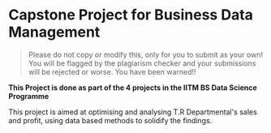 # Capstone Project for Business Data Management

> Please do not copy or modify this, only for you to submit as your own! 
> You will be flagged by the plagiarism checker and your submissions will be rejected or worse.
> You have been warned!!

**This Project is done as part of the 4 projects in the IITM BS Data Science Programme**

This project is aimed at optimising and analysing T.R Departmental's sales and profit, using data based methods to solidify the findings.

